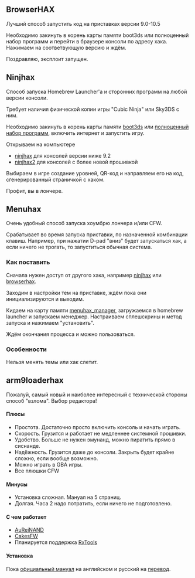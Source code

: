 ## BrowserHAX

Лучший способ запустить код на приставках версии 9.0-10.5

Необходимо закинуть в корень карты памяти boot3ds или полноценный набор программ и перейти в браузере консоли по адресу хака. Нажимаем на соответвующую версию и ждём.

Поздравляю, эксплоит запущен.

## Ninjhax

Способ запуска Homebrew Launcher'а и сторонних программ на любой версии консоли.

Требует наличия физической копии игры "Cubic Ninja" или Sky3DS с ним.

Необходимо закинуть в корень карты памяти [boot3ds](https://smealum.github.io/ninjhax2/boot.3dsx) или [полноценный набор программ](https://smealum.github.io/ninjhax2/boot.3dsx), включить интернет и запустить игру.

Открываем на компьютере 

* [ninjhax](http://smealum.net/ninjhax/) для консолей версии ниже 9.2
* [ninjhax2](https://smealum.github.io/ninjhax2/) для консолей с более новой прошивкой

Выбираем в игре создание уровней, QR-код и направляем его на код, сгенерированный страничкой с хаком.

Профит, вы в лончере.

## Menuhax

Очень удобный способ запуска хоумбрю лончера и/или CFW.

Срабатывает во время запуска приставки, по назначенной комбинации клавиш. Например, при нажатии D-pad "вниз" будет запускаться хак, а если ничего не трогать, то запуститься обычная система.

### Как поставить

Сначала нужен доступ от другого хака, например [ninjhax](https://github.com/for2ch/Pirate-F.A.Q/wiki/Ninjhax) или [browserhax](https://github.com/for2ch/Pirate-F.A.Q/wiki/BrowserHAX). 

Заходим в настройки тем на приставке, ждём пока они инициализируются и выходим.

Кидаем на карту памяти [menuhax_manager](https://github.com/yellows8/3ds_homemenuhax/releases), загружаемся в homebrew launcher и запускаем менеджер. Настраиваем сплешскрины и метод запуска и нажимаем "установить".

Ждём окончания процесса и можно пользоваться.

### Особенности

Нельзя менять темы или хак слетит.

## arm9loaderhax

Пожалуй, самый новый и наиболее интересный с технической стороны способ "взлома". Выбор редактора!

#### Плюсы

* Простота. Достаточно просто включить консоль и начать играть.
* Скорость. Грузится и работает не медленнее системной прошивки.
* Удобство. Больше не нужен эмунанд, можно пиратить прямо в сиснанде.
* Надёжность. Грузится даже до консоли. Закрыть будет крайне сложно, если вообще возможно.
* Можно играть в GBA игры.
* Все плюшки CFW

#### Минусы

* Установка сложная. Мануал на 5 страниц.
* Долгая. Часа 2 надо потратить, если ничего не подготовлено.

#### С чем работает

* [AuReiNAND](https://github.com/for2ch/Pirate-F.A.Q/wiki/AuReiNAND)
* [CakesFW](https://github.com/for2ch/Pirate-F.A.Q/wiki/CakesFW)
* Планируется поддержка [RxTools](https://github.com/for2ch/Pirate-F.A.Q/wiki/RX-Tools)

#### Установка

Пока [официальный мануал](https://github.com/Plailect/Guide/wiki) на английском и русский на [перевод](https://github.com/for2ch/a9lh_rus/wiki/Часть-1---Homebrew). 
